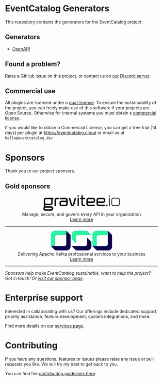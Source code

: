 # EventCatalog Generators

This repository contains the generators for the EventCatalog project.

## Generators

- [OpenAPI](./packages/generator-openapi/README.md)

## Found a problem?

Raise a GitHub issue on this project, or contact us on [our Discord server](https://discord.gg/3rjaZMmrAm).

## Commercial use

All plugins are licensed under a [dual-license](./LICENSE.md). To ensure the sustainability of the project, you can freely make use of this software if your projects are Open Source. Otherwise for internal systems you must obtain a [commercial license](./LICENSE-COMMERCIAL.md).

If you would like to obtain a Commercial License, you can get a free trial (14 days) per plugin at https://eventcatalog.cloud or email us at `hello@eventcatalog.dev`

# Sponsors

Thank you to our project sponsors.

## Gold sponsors

<div align="center">
  <img alt="gravitee" src="./images/sponsors/gravitee-logo-black.svg" width="50%" />
  <p style="margin: 0; padding: 0;">Manage, secure, and govern every API in your organization</p>
  <a href="https://gravitee.io?utm_source=eventcatalog&utm_medium=web&utm_campaign=sponsorship" target="_blank" >Learn more</a>
</div>

<hr />

<div align="center">
  <img alt="oso" src="./images/sponsors/oso-logo-green.png" width="40%" />
  <p style="margin: 0; padding: 0;">Delivering Apache Kafka professional services to your business</p>
  <a href="https://oso.sh/?utm_source=eventcatalog&utm_medium=web&utm_campaign=sponsorship" target="_blank" >Learn more</a>
</div>

<hr />

_Sponsors help make EventCatalog sustainable, want to help the project? Get in touch! Or [visit our sponsor page](https://github.com/sponsors/event-catalog)._

# Enterprise support

Interested in collaborating with us? Our offerings include dedicated support, priority assistance, feature development, custom integrations, and more.

Find more details on our [services page](https://eventcatalog.dev/services).

# Contributing

If you have any questions, features or issues please raise any issue or pull requests you like. We will try my best to get back to you.

You can find the [contributing guidelines here](https://eventcatalog.dev/docs/contributing/overview).
